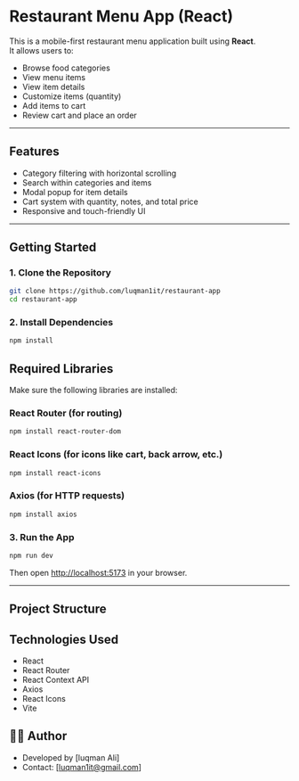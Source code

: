 # Restaurant Menu App (React)

This is a mobile-first restaurant menu application built using **React**.  
It allows users to:
- Browse food categories
- View menu items
- View item details
- Customize items (quantity)
- Add items to cart
- Review cart and place an order

---

## Features

- Category filtering with horizontal scrolling
- Search within categories and items
- Modal popup for item details
- Cart system with quantity, notes, and total price
- Responsive and touch-friendly UI

---

## Getting Started

### 1. Clone the Repository

```bash
git clone https://github.com/luqman1it/restaurant-app
cd restaurant-app
```

### 2. Install Dependencies

```bash
npm install
```
## Required Libraries

Make sure the following libraries are installed:

### React Router (for routing)

```bash
npm install react-router-dom
```

### React Icons (for icons like cart, back arrow, etc.)

```bash
npm install react-icons
```

### Axios (for HTTP requests)

```bash
npm install axios
```
### 3. Run the App

```bash
npm run dev
```

Then open [http://localhost:5173](http://localhost:5173) in your browser.

---

## Project Structure

## Technologies Used

- React
- React Router
- React Context API
- Axios
- React Icons
- Vite


## 🧑‍💻 Author

- Developed by [luqman Ali]
- Contact: [luqman1it@gmail.com]




